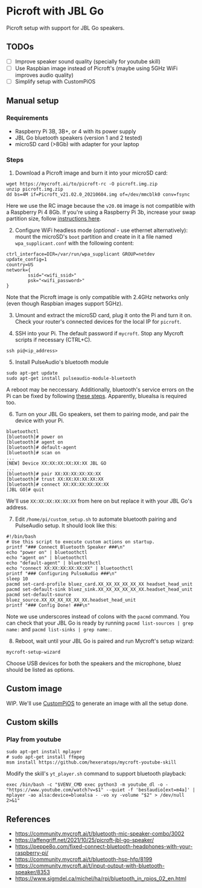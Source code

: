 # Picroft with JBL Go

Picroft setup with support for JBL Go speakers.

## TODOs

- [ ] Improve speaker sound quality (specially for youtube skill)
- [ ] Use Raspbian image instead of Picroft's (maybe using 5GHz WiFi improves audio quality)
- [ ] Simplify setup with CustomPiOS

## Manual setup

### Requirements

* Raspberry Pi 3B, 3B+, or 4 with its power supply
* JBL Go bluetooth speakers (version 1 and 2 tested)
* microSD card (>8Gb) with adapter for your laptop 

### Steps

1. Download a Picroft image and burn it into your microSD card:
```shell
wget https://mycroft.ai/to/picroft-rc -O picroft.img.zip
unzip picroft.img.zip
dd bs=4M if=Picroft_v21.02.0_20210604.img of=/dev/mmcblk0 conv=fsync
```
Here we use the RC image because the `v20.08` image is not compatible with a
Raspberry Pi 4 8Gb.
If you're using a Raspberry Pi 3b, increase your swap partition size, follow
[instructions here](https://diyusthad.com/2022/01/how-to-increase-swap-size-in-raspberry-pi.html).

2. Configure WiFi headless mode (*optional* - use ethernet alternatively): mount
the microSD's `boot` partition and create in it a file named
`wpa_supplicant.conf` with the following content:
```
ctrl_interface=DIR=/var/run/wpa_supplicant GROUP=netdev
update_config=1
country=US
network={
        ssid="<wifi_ssid>"
        psk="<wifi_password>"
}
```
Note that the Picroft image is only compatible with 2.4GHz networks only (even
though Raspbian images support 5GHz).

3. Umount and extract the microSD card, plug it onto the Pi and turn it on.
Check your router's connected devices for the local IP for `picroft`.

4. SSH into your Pi. The default password if `mycroft`. Stop any Mycroft scripts
if necessary (CTRL+C).
```shell
ssh pi@<ip_address>
```

5. Install PulseAudio's bluetooth module
```shell
sudo apt-get update
sudo apt-get install pulseaudio-module-bluetooth
```
A reboot may be neccessary. Additionally, bluetooth's service errors on the Pi
can be fixed by following [these steps](https://peppe8o.com/fixed-connect-bluetooth-headphones-with-your-raspberry-pi/).
Apparently, bluealsa is required too.

6. Turn on your JBL Go speakers, set them to pairing mode, and pair the device
with your Pi.
```shell
bluetoothctl
[bluetooth]# power on
[bluetooth]# agent on
[bluetooth]# default-agent
[bluetooth]# scan on
...
[NEW] Device XX:XX:XX:XX:XX:XX JBL GO
...
[bluetooth]# pair XX:XX:XX:XX:XX:XX
[bluetooth]# trust XX:XX:XX:XX:XX:XX
[bluetooth]# connect XX:XX:XX:XX:XX:XX
[JBL GO]# quit
```
We'll use `XX:XX:XX:XX:XX:XX` from here
on but replace it with your JBL Go's address.

7. Edit `/home/pi/custom_setup.sh` to automate bluetooth pairing and PulseAudio
setup. It should look like this:
```
#!/bin/bash
# Use this script to execute custom actions on startup.
printf "### Connect Bluetooth Speaker ###\n"
echo "power on" | bluetoothctl
echo "agent on" | bluetoothctl
echo "default-agent" | bluetoothctl
echo "connect XX:XX:XX:XX:XX:XX" | bluetoothctl
printf "### Configuring PulseAudio ###\n"
sleep 10
pacmd set-card-profile bluez_card.XX_XX_XX_XX_XX_XX headset_head_unit
pacmd set-default-sink bluez_sink.XX_XX_XX_XX_XX_XX.headset_head_unit
pacmd set-default-source bluez_source.XX_XX_XX_XX_XX_XX.headset_head_unit
printf "### Config Done! ###\n"
```
Note we use underscores instead of colons with the `pacmd` command. You can
check that your JBL Go is ready by running `pacmd list-sources | grep name:` and
`pacmd list-sinks | grep name:`.

8. Reboot, wait until your JBL Go is paired and run Mycroft's setup wizard:
```shell
mycroft-setup-wizard
```
Choose USB devices for both the speakers and the microphone, bluez should be
listed as options.

## Custom image

WIP. We'll use [CustomPiOS](https://github.com/guysoft/CustomPiOS) to generate
an image with all the setup done.

## Custom skills

### Play from youtube

```
sudo apt-get install mplayer
# sudo apt-get install ffmpeg
msm install https://github.com/hexeratops/mycroft-youtube-skill
```

Modify the skill's `yt_player.sh` command to support bluetooth playback:
```
exec /bin/bash -c "$VENV_CMD exec python3 -m youtube_dl -o - "https://www.youtube.com/watch?v=$1" --quiet -f 'bestaudio[ext=m4a]' |  mplayer -ao alsa:device=bluealsa - -vo xy -volume "$2" > /dev/null 2>&1"
```

## References

* https://community.mycroft.ai/t/bluetooth-mic-speaker-combo/3002
* https://affengriff.net/2021/10/25/picroft-jbl-go-speaker/
* https://peppe8o.com/fixed-connect-bluetooth-headphones-with-your-raspberry-pi/
* https://community.mycroft.ai/t/bluetooth-hsp-hfp/8199
* https://community.mycroft.ai/t/input-output-with-bluetooth-speaker/8353
* https://www.sigmdel.ca/michel/ha/rpi/bluetooth_in_rpios_02_en.html
